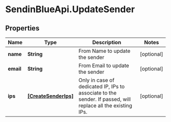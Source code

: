 # SendinBlueApi.UpdateSender

## Properties
Name | Type | Description | Notes
------------ | ------------- | ------------- | -------------
**name** | **String** | From Name to update the sender | [optional] 
**email** | **String** | From Email to update the sender | [optional] 
**ips** | [**[CreateSenderIps]**](CreateSenderIps.md) | Only in case of dedicated IP, IPs to associate to the sender. If passed, will replace all the existing IPs. | [optional] 


